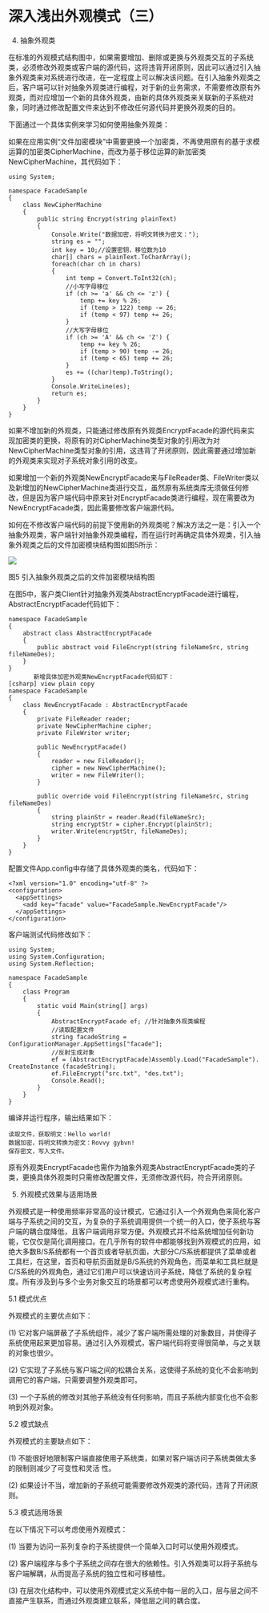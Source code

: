 # 深入浅出外观模式（三）

4. 抽象外观类

在标准的外观模式结构图中，如果需要增加、删除或更换与外观类交互的子系统类，必须修改外观类或客户端的源代码，这将违背开闭原则，因此可以通过引入抽象外观类来对系统进行改进，在一定程度上可以解决该问题。在引入抽象外观类之后，客户端可以针对抽象外观类进行编程，对于新的业务需求，不需要修改原有外观类，而对应增加一个新的具体外观类，由新的具体外观类来关联新的子系统对象，同时通过修改配置文件来达到不修改任何源代码并更换外观类的目的。

下面通过一个具体实例来学习如何使用抽象外观类：

如果在应用实例“文件加密模块”中需要更换一个加密类，不再使用原有的基于求模运算的加密类CipherMachine，而改为基于移位运算的新加密类NewCipherMachine，其代码如下：

```
using System;  
  
namespace FacadeSample  
{  
    class NewCipherMachine  
    {  
        public string Encrypt(string plainText)   
        {  
            Console.Write("数据加密，将明文转换为密文：");  
            string es = "";  
            int key = 10;//设置密钥，移位数为10  
            char[] chars = plainText.ToCharArray();  
            foreach(char ch in chars)   
            {  
                int temp = Convert.ToInt32(ch);  
                //小写字母移位  
                if (ch >= 'a' && ch <= 'z') {  
                    temp += key % 26;  
                    if (temp > 122) temp -= 26;  
                    if (temp < 97) temp += 26;  
                }  
                //大写字母移位  
                if (ch >= 'A' && ch <= 'Z') {  
                    temp += key % 26;  
                    if (temp > 90) temp -= 26;  
                    if (temp < 65) temp += 26;  
                }  
                es += ((char)temp).ToString();  
            }  
            Console.WriteLine(es);  
            return es;  
        }  
    }  
}  
```

如果不增加新的外观类，只能通过修改原有外观类EncryptFacade的源代码来实现加密类的更换，将原有的对CipherMachine类型对象的引用改为对NewCipherMachine类型对象的引用，这违背了开闭原则，因此需要通过增加新的外观类来实现对子系统对象引用的改变。

如果增加一个新的外观类NewEncryptFacade来与FileReader类、FileWriter类以及新增加的NewCipherMachine类进行交互，虽然原有系统类库无须做任何修改，但是因为客户端代码中原来针对EncryptFacade类进行编程，现在需要改为NewEncryptFacade类，因此需要修改客户端源代码。

如何在不修改客户端代码的前提下使用新的外观类呢？解决方法之一是：引入一个抽象外观类，客户端针对抽象外观类编程，而在运行时再确定具体外观类，引入抽象外观类之后的文件加密模块结构图如图5所示：

![](http://img.my.csdn.net/uploads/201212/05/1354689057_4412.jpg)

图5 引入抽象外观类之后的文件加密模块结构图

在图5中，客户类Client针对抽象外观类AbstractEncryptFacade进行编程，AbstractEncryptFacade代码如下：

```
namespace FacadeSample  
{  
    abstract class AbstractEncryptFacade  
    {  
        public abstract void FileEncrypt(string fileNameSrc, string fileNameDes);  
    }  
}  
       新增具体加密外观类NewEncryptFacade代码如下：
[csharp] view plain copy
namespace FacadeSample  
{  
    class NewEncryptFacade : AbstractEncryptFacade  
    {  
        private FileReader reader;  
        private NewCipherMachine cipher;  
        private FileWriter writer;  
  
        public NewEncryptFacade()  
        {  
            reader = new FileReader();  
            cipher = new NewCipherMachine();  
            writer = new FileWriter();  
        }  
  
        public override void FileEncrypt(string fileNameSrc, string fileNameDes)  
        {  
            string plainStr = reader.Read(fileNameSrc);  
            string encryptStr = cipher.Encrypt(plainStr);  
            writer.Write(encryptStr, fileNameDes);  
        }  
    }  
}  
```

配置文件App.config中存储了具体外观类的类名，代码如下：

```
<?xml version="1.0" encoding="utf-8" ?>  
<configuration>  
  <appSettings>  
    <add key="facade" value="FacadeSample.NewEncryptFacade"/>  
  </appSettings>  
</configuration>  
```

客户端测试代码修改如下：

```
using System;  
using System.Configuration;  
using System.Reflection;  
  
namespace FacadeSample  
{  
    class Program  
    {  
        static void Main(string[] args)  
        {  
            AbstractEncryptFacade ef; //针对抽象外观类编程  
            //读取配置文件  
            string facadeString = ConfigurationManager.AppSettings["facade"];  
            //反射生成对象  
            ef = (AbstractEncryptFacade)Assembly.Load("FacadeSample"). CreateInstance (facadeString);  
            ef.FileEncrypt("src.txt", "des.txt");  
            Console.Read();  
        }  
    }  
}
```

编译并运行程序，输出结果如下：

```
读取文件，获取明文：Hello world!
数据加密，将明文转换为密文：Rovvy gybvn!
保存密文，写入文件。
```

原有外观类EncryptFacade也需作为抽象外观类AbstractEncryptFacade类的子类，更换具体外观类时只需修改配置文件，无须修改源代码，符合开闭原则。
 
5. 外观模式效果与适用场景

外观模式是一种使用频率非常高的设计模式，它通过引入一个外观角色来简化客户端与子系统之间的交互，为复杂的子系统调用提供一个统一的入口，使子系统与客户端的耦合度降低，且客户端调用非常方便。外观模式并不给系统增加任何新功能，它仅仅是简化调用接口。在几乎所有的软件中都能够找到外观模式的应用，如绝大多数B/S系统都有一个首页或者导航页面，大部分C/S系统都提供了菜单或者工具栏，在这里，首页和导航页面就是B/S系统的外观角色，而菜单和工具栏就是C/S系统的外观角色，通过它们用户可以快速访问子系统，降低了系统的复杂程度。所有涉及到与多个业务对象交互的场景都可以考虑使用外观模式进行重构。
 
5.1 模式优点

外观模式的主要优点如下：

(1) 它对客户端屏蔽了子系统组件，减少了客户端所需处理的对象数目，并使得子系统使用起来更加容易。通过引入外观模式，客户端代码将变得很简单，与之关联的对象也很少。

(2) 它实现了子系统与客户端之间的松耦合关系，这使得子系统的变化不会影响到调用它的客户端，只需要调整外观类即可。

(3) 一个子系统的修改对其他子系统没有任何影响，而且子系统内部变化也不会影响到外观对象。
 
5.2 模式缺点

外观模式的主要缺点如下：

(1) 不能很好地限制客户端直接使用子系统类，如果对客户端访问子系统类做太多的限制则减少了可变性和灵活 性。

(2) 如果设计不当，增加新的子系统可能需要修改外观类的源代码，违背了开闭原则。
 
5.3 模式适用场景

在以下情况下可以考虑使用外观模式：

(1) 当要为访问一系列复杂的子系统提供一个简单入口时可以使用外观模式。

(2) 客户端程序与多个子系统之间存在很大的依赖性。引入外观类可以将子系统与客户端解耦，从而提高子系统的独立性和可移植性。

(3) 在层次化结构中，可以使用外观模式定义系统中每一层的入口，层与层之间不直接产生联系，而通过外观类建立联系，降低层之间的耦合度。